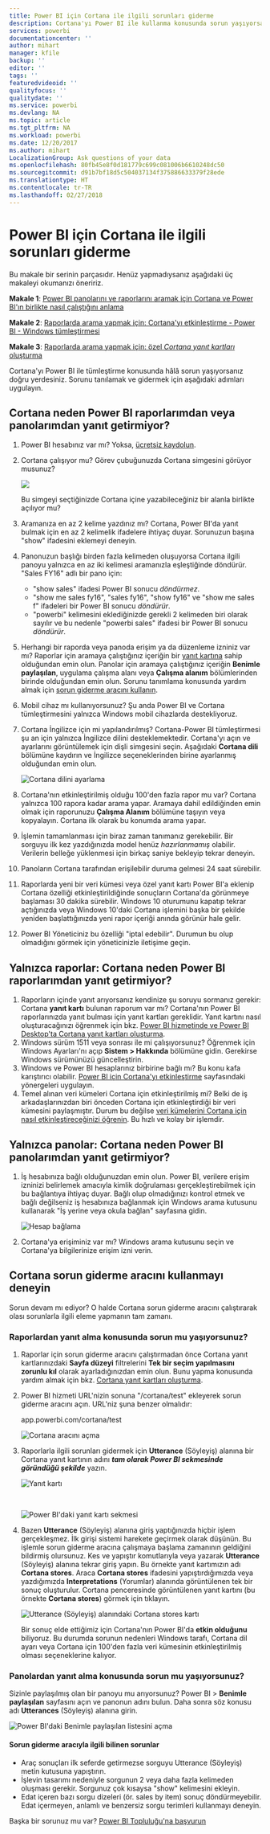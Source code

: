 ```yaml
---
title: Power BI için Cortana ile ilgili sorunları giderme
description: Cortana'yı Power BI ile kullanma konusunda sorun yaşıyorsanız bu önerileri uygulamayı deneyin.
services: powerbi
documentationcenter: ''
author: mihart
manager: kfile
backup: ''
editor: ''
tags: ''
featuredvideoid: ''
qualityfocus: ''
qualitydate: ''
ms.service: powerbi
ms.devlang: NA
ms.topic: article
ms.tgt_pltfrm: NA
ms.workload: powerbi
ms.date: 12/20/2017
ms.author: mihart
LocalizationGroup: Ask questions of your data
ms.openlocfilehash: 80fb45e8f0d181779c699c081006b6610248dc50
ms.sourcegitcommit: d91b7bf18d5c504037134f375886633379f28ede
ms.translationtype: HT
ms.contentlocale: tr-TR
ms.lasthandoff: 02/27/2018
---
```

# <a name="troubleshoot-cortana-for-power-bi"></a>Power BI için Cortana ile ilgili sorunları giderme
Bu makale bir serinin parçasıdır. Henüz yapmadıysanız aşağıdaki üç makaleyi okumanızı öneririz.

**Makale 1**: [ Power BI panolarını ve raporlarını aramak için Cortana ve Power BI'ın birlikte nasıl çalıştığını anlama](service-cortana-intro.md)

**Makale 2**: [Raporlarda arama yapmak için: Cortana'yı etkinleştirme - Power BI - Windows tümleştirmesi](service-cortana-enable.md)

**Makale 3**: [Raporlarda arama yapmak için: özel *Cortana yanıt kartları* oluşturma](service-cortana-answer-cards.md)

Cortana'yı Power BI ile tümleştirme konusunda hâlâ sorun yaşıyorsanız doğru yerdesiniz. Sorunu tanılamak ve gidermek için aşağıdaki adımları uygulayın.

## <a name="why-doesnt-cortana-find-answers-from-my-power-bi-reports-or-dashboards"></a>Cortana neden Power BI raporlarımdan veya panolarımdan yanıt getirmiyor?
1. Power BI hesabınız var mı?  Yoksa, [ücretsiz kaydolun](service-self-service-signup-for-power-bi.md).
2. Cortana çalışıyor mu?  Görev çubuğunuzda Cortana simgesini görüyor musunuz?

    ![](media/service-cortana-troubleshoot/power-bi-cortana-icon.png)

    Bu simgeyi seçtiğinizde Cortana içine yazabileceğiniz bir alanla birlikte açılıyor mu?
3. Aramanıza en az 2 kelime yazdınız mı? Cortana, Power BI'da yanıt bulmak için en az 2 kelimelik ifadelere ihtiyaç duyar. Sorunuzun başına "show" ifadesini eklemeyi deneyin.
4. Panonuzun başlığı birden fazla kelimeden oluşuyorsa Cortana ilgili panoyu yalnızca en az iki kelimesi aramanızla eşleştiğinde döndürür. "Sales FY16" adlı bir pano için:

   * "show sales" ifadesi Power BI sonucu *döndürmez*.   
   * "show me sales fy16", "sales fy16", "show fy16" ve "show me sales f" ifadeleri bir Power BI sonucu *döndürür*.    
   * "powerbi" kelimesini eklediğinizde gerekli 2 kelimeden biri olarak sayılır ve bu nedenle "powerbi sales" ifadesi bir Power BI sonucu *döndürür*.
5. Herhangi bir raporda veya panoda erişim ya da düzenleme izniniz var mı? Raporlar için aramaya çalıştığınız içeriğin bir [yanıt kartına](service-cortana-answer-cards.md) sahip olduğundan emin olun.  Panolar için aramaya çalıştığınız içeriğin **Benimle paylaşılan**, uygulama çalışma alanı veya **Çalışma alanım** bölümlerinden birinde olduğundan emin olun. Sorunu tanımlama konusunda yardım almak için [sorun giderme aracını kullanın](#try-the-cortana-troubleshooting-tool).
6. Mobil cihaz mı kullanıyorsunuz?  Şu anda Power BI ve Cortana tümleştirmesini yalnızca Windows mobil cihazlarda destekliyoruz.
7. Cortana İngilizce için mi yapılandırılmış?  Cortana-Power BI tümleştirmesi şu an için yalnızca İngilizce dilini desteklemektedir. Cortana'yı açın ve ayarlarını görüntülemek için dişli simgesini seçin. Aşağıdaki **Cortana dili** bölümüne kaydırın ve İngilizce seçeneklerinden birine ayarlanmış olduğundan emin olun.

   ![Cortana dilini ayarlama](media/service-cortana-troubleshoot/power-bi-cortana-language.png)
8. Cortana'nın etkinleştirilmiş olduğu 100'den fazla rapor mu var?  Cortana yalnızca 100 rapora kadar arama yapar.  Aramaya dahil edildiğinden emin olmak için raporunuzu **Çalışma Alanım** bölümüne taşıyın veya kopyalayın. Cortana ilk olarak bu konumda arama yapar.
9. İşlemin tamamlanması için biraz zaman tanımanız gerekebilir. Bir sorguyu ilk kez yazdığınızda model henüz *hazırlanmamış* olabilir. Verilerin belleğe yüklenmesi için birkaç saniye bekleyip tekrar deneyin.
10. Panoların Cortana tarafından erişilebilir duruma gelmesi 24 saat sürebilir.    
11. Raporlarda yeni bir veri kümesi veya özel yanıt kartı Power BI'a eklenip Cortana özelliği etkinleştirildiğinde sonuçların Cortana'da görünmeye başlaması 30 dakika sürebilir. Windows 10 oturumunu kapatıp tekrar açtığınızda veya Windows 10'daki Cortana işlemini başka bir şekilde yeniden başlattığınızda yeni rapor içeriği anında görünür hale gelir.  
12. Power BI Yöneticiniz bu özelliği "iptal edebilir". Durumun bu olup olmadığını görmek için yöneticinizle iletişime geçin.

## <a name="reports-only-why-doesnt-cortana-find-answers-from-my-power-bi-reports"></a>Yalnızca raporlar: Cortana neden Power BI raporlarımdan yanıt getirmiyor?
1. Raporların içinde yanıt arıyorsanız kendinize şu soruyu sormanız gerekir: Cortana **yanıt kartı** bulunan raporum var mı? Cortana'nın Power BI raporlarınızda yanıt bulması için yanıt kartları gereklidir.  Yanıt kartını nasıl oluşturacağınızı öğrenmek için bkz. [Power BI hizmetinde ve Power BI Desktop'ta Cortana yanıt kartları oluşturma](service-cortana-answer-cards.md).
2. Windows sürüm 1511 veya sonrası ile mi çalışıyorsunuz?  Öğrenmek için Windows Ayarları'nı açıp **Sistem > Hakkında** bölümüne gidin. Gerekirse Windows sürümünüzü güncelleştirin.
3. Windows ve Power BI hesaplarınız birbirine bağlı mı? Bu konu kafa karıştırıcı olabilir. [Power BI için Cortana'yı etkinleştirme](service-cortana-enable.md#add-your-power-bi-credentials-to-windows) sayfasındaki yönergeleri uygulayın.
4. Temel alınan veri kümeleri Cortana için etkinleştirilmiş mi? Belki de iş arkadaşlarınızdan biri önceden Cortana için etkinleştirdiği bir veri kümesini paylaşmıştır. Durum bu değilse [veri kümelerini Cortana için nasıl etkinleştireceğinizi öğrenin](service-cortana-enable.md). Bu hızlı ve kolay bir işlemdir.

## <a name="dashboards-only-why-doesnt-cortana-find-answers-from-my-power-bi-dashboards"></a>Yalnızca panolar: Cortana neden Power BI panolarımdan yanıt getirmiyor?
1. İş hesabınıza bağlı olduğunuzdan emin olun. Power BI, verilere erişim izninizi belirlemek amacıyla kimlik doğrulaması gerçekleştirebilmek için bu bağlantıya ihtiyaç duyar. Bağlı olup olmadığınızı kontrol etmek ve bağlı değilseniz iş hesabınıza bağlanmak için Windows arama kutusunu kullanarak "İş yerine veya okula bağlan" sayfasına gidin.  

    ![Hesap bağlama](media/service-cortana-troubleshoot/power-bi-cortana-connect.png)
2. Cortana'ya erişiminiz var mı? Windows arama kutusunu seçin ve Cortana'ya bilgilerinize erişim izni verin.

## <a name="try-the-cortana-troubleshooting-tool"></a>Cortana sorun giderme aracını kullanmayı deneyin
Sorun devam mı ediyor?  O halde Cortana sorun giderme aracını çalıştırarak olası sorunlarla ilgili eleme yapmanın tam zamanı.

### <a name="having-trouble-retrieving-answers-from-a-report"></a>Raporlardan yanıt alma konusunda sorun mu yaşıyorsunuz?
1. Raporlar için sorun giderme aracını çalıştırmadan önce Cortana yanıt kartlarınızdaki **Sayfa düzeyi** filtrelerini **Tek bir seçim yapılmasını zorunlu kıl** olarak ayarladığınızdan emin olun. Bunu yapma konusunda yardım almak için bkz. [Cortana yanıt kartları oluşturma](service-cortana-answer-cards.md).
2. Power BI hizmeti URL'nizin sonuna "/cortana/test" ekleyerek sorun giderme aracını açın. URL'niz şuna benzer olmalıdır:

   app.powerbi.com/cortana/test

   ![Cortana aracını açma](media/service-cortana-troubleshoot/power-bi-cortana-tool2.png)
3. Raporlarla ilgili sorunları gidermek için **Utterance** (Söyleyiş) alanına bir Cortana yanıt kartının adını ***tam olarak Power BI sekmesinde göründüğü şekilde*** yazın.

   ![Yanıt kartı](media/service-cortana-troubleshoot/power-bi-answer-card-new.png)

   </br>

   ![Power BI'daki yanıt kartı sekmesi](media/service-cortana-troubleshoot/power-bi-answer-card2.png)
4. Bazen **Utterance** (Söyleyiş) alanına giriş yaptığınızda hiçbir işlem gerçekleşmez. İlk girişi sistemi harekete geçirmek olarak düşünün. Bu işlemle sorun giderme aracına çalışmaya başlama zamanının geldiğini bildirmiş olursunuz. Kes ve yapıştır komutlarıyla veya yazarak **Utterance** (Söyleyiş) alanına tekrar giriş yapın. Bu örnekte yanıt kartımızın adı **Cortana stores**. Araca **Cortana stores** ifadesini yapıştırdığımızda veya yazdığımızda **Interpretations** (Yorumlar) alanında görüntülenen tek bir sonuç oluşturulur. Cortana penceresinde görüntülenen yanıt kartını (bu örnekte **Cortana stores**) görmek için tıklayın.

   ![Utterance (Söyleyiş) alanındaki Cortana stores kartı](media/service-cortana-troubleshoot/power-bi-utterance.png)

   Bir sonuç elde ettiğimiz için Cortana'nın Power BI'da **etkin olduğunu** biliyoruz. Bu durumda sorunun nedenleri Windows tarafı, Cortana dil ayarı veya Cortana için 100'den fazla veri kümesinin etkinleştirilmiş olması seçeneklerine kalıyor.

### <a name="having-trouble-retrieving-answers-from-a-dashboard"></a>Panolardan yanıt alma konusunda sorun mu yaşıyorsunuz?
Sizinle paylaşılmış olan bir panoyu mu arıyorsunuz?  Power BI > **Benimle paylaşılan** sayfasını açın ve panonun adını bulun.  Daha sonra söz konusu adı **Utterances** (Söyleyiş) alanına girin.

![Power BI'daki Benimle paylaşılan listesini açma](media/service-cortana-troubleshoot/power-bi-cortana-shared-with-me.png)


#### <a name="troubleshooting-tool-known-issues"></a>Sorun giderme aracıyla ilgili bilinen sorunlar
* Araç sonuçları ilk seferde getirmezse sorguyu Utterance (Söyleyiş) metin kutusuna yapıştırın.
* İşlevin tasarımı nedeniyle sorgunun 2 veya daha fazla kelimeden oluşması gerekir.  Sorgunuz çok kısaysa "show" kelimesini ekleyin.
* Edat içeren bazı sorgu dizeleri (ör. sales by item) sonuç döndürmeyebilir. Edat içermeyen, anlamlı ve benzersiz sorgu terimleri kullanmayı deneyin.

Başka bir sorunuz mu var? [Power BI Topluluğu'na başvurun](http://community.powerbi.com/)
